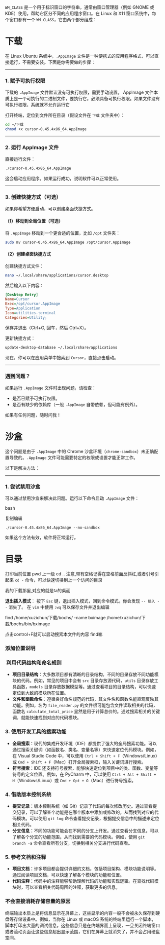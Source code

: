 

`WM_CLASS` 是一个用于标识窗口的字符串，通常由窗口管理器（例如 GNOME 或 KDE）使用，帮助它区分不同的应用程序窗口。在 Linux 和 X11 窗口系统中，每个窗口都有一个 `WM_CLASS`，它由两个部分组成：



# 下载

在 Linux Ubuntu 系统中，`.AppImage` 文件是一种便携式的应用程序格式，可以直接运行，不需要安装。下面是你需要做的步骤：

---

### 1. **赋予可执行权限**

下载的 `.AppImage` 文件默认没有可执行权限，需要手动设置。
AppImage 文件本质上是一个可执行的二进制文件，要执行它，必须具备可执行权限。如果文件没有可执行权限，系统就不允许运行它

打开终端，定位到文件所在目录（假设文件在 `下载` 文件夹中）：

```bash
cd ~/下载
chmod +x cursor-0.45.4x86_64.AppImage
```

---

### 2. **运行 AppImage 文件**

直接运行文件：

```bash
./cursor-0.45.4x86_64.AppImage
```

这会启动应用程序。如果运行成功，说明软件可以正常使用。

---

### 3. **创建快捷方式（可选）**

如果你希望方便启动，可以创建桌面快捷方式。

#### （1）移动到全局位置（可选）

将 `.AppImage` 移动到一个更合适的位置，比如 `/opt` 文件夹：

```bash
sudo mv cursor-0.45.4x86_64.AppImage /opt/cursor.AppImage
```

#### （2）创建桌面快捷方式

创建快捷方式文件：

```bash
nano ~/.local/share/applications/cursor.desktop
```

然后输入以下内容：

```ini
[Desktop Entry]
Name=Cursor
Exec=/opt/cursor.AppImage
Type=Application
Icon=utilities-terminal
Categories=Utility;
```

保存并退出（Ctrl+O, 回车，然后 Ctrl+X）。

更新快捷方式：

```bash
update-desktop-database ~/.local/share/applications
```

现在，你可以在应用菜单中搜索到 `Cursor`，直接点击启动。

---

### 遇到问题？

如果运行 `.AppImage` 文件时出现问题，请检查：

- 是否已赋予可执行权限。
- 是否有缺少的依赖库（一般 `.AppImage` 自带依赖，但可能有例外）。

如果有任何问题，随时问我！



# 沙盒
这个问题是由于 `.AppImage` 中的 Chrome 沙盒环境（`chrome-sandbox`）未正确配置导致的。`.AppImage` 文件可能需要特定的权限或设置才能正常工作。

以下是解决方法：

---

### 1. **尝试禁用沙盒**

可以通过禁用沙盒来解决此问题。运行以下命令启动 `.AppImage` 文件：

bash

复制编辑

`./cursor-0.45.4x86_64.AppImage --no-sandbox`

如果这个方法有效，软件将正常运行。








# 目录
打印当前位置  pwd
上一级  cd ..
注意,带有空格记得在空格前面反斜杠,或者引号引起来
`cd -` 命令，可以快速切换到上一个访问的目录


我的下载那里,对应的就是ta的桌面

**退出插入模式**： 按下 `Esc` 键，退出插入模式，回到命令模式。你会发现 `-- 插入 --` 消失了。
在 `vim` 中使用 `:wq` 可以保存文件并退出编辑


find /home/xuzichun/下载/bochs/ -name bximage
/home/xuzichun/下载/bochs/bin/bximage 



点击control+F就可以启动搜索本文件的内容  find嘛

### 添加位置说明



###  利用代码结构和命名规则

  

- **项目目录结构**：大多数项目都有清晰的目录结构，不同的目录存放不同功能模块的代码。例如，常见的项目中会有 `src` 目录存放源代码，`utils` 目录存放工具函数，`models` 目录存放数据模型等。通过查看项目的目录结构，可以快速定位到大致的模块所在位置。
- **文件和函数命名**：遵循良好命名规范的代码，其文件名和函数名能直观反映其功能。例如，名为 `file_reader.py` 的文件很可能包含文件读取相关的代码，函数名 `calculate_total_price` 显然是用于计算总价的。通过搜索相关的关键词，就能快速找到对应的代码模块。

### 3. 使用开发工具的搜索功能

  

- **全局搜索**：现代的集成开发环境（IDE）都提供了强大的全局搜索功能。可以通过搜索关键词（如函数名、类名、变量名等）来快速定位代码模块。例如，在 Visual Studio Code 中，可以使用 `Ctrl + Shift + F`（Windows/Linux）或 `Cmd + Shift + F`（Mac）打开全局搜索框，输入关键词进行搜索。
- **符号搜索**：IDE 还支持符号搜索，能够快速定位到项目中的类、函数、变量等符号的定义位置。例如，在 PyCharm 中，可以使用 `Ctrl + Alt + Shift + N`（Windows/Linux）或 `Cmd + Opt + O`（Mac）进行符号搜索。

### 4. 借助版本控制系统

  

- **提交记录**：版本控制系统（如 Git）记录了代码的每次修改历史。通过查看提交记录，可以了解某个功能是在哪个版本中添加或修改的，从而找到对应的代码模块。可以使用 `git log` 命令查看提交记录，根据提交信息中的描述来定位相关代码。
- **分支信息**：不同的功能可能会在不同的分支上开发。通过查看分支信息，可以了解各个分支的功能范围，从而找到需要的代码模块。例如，使用 `git branch -a` 命令查看所有分支，切换到相关分支进行代码查看。

### 5. 参考文档和注释

  

- **项目文档**：许多项目都会提供详细的文档，包括项目架构、模块功能说明等。通过阅读项目文档，可以快速了解各个模块的功能和位置。
- **代码注释**：代码中的注释能够帮助理解代码的功能和实现逻辑。在查找代码模块时，可以查看相关代码周围的注释，获取更多的信息。


### 不会直接消耗存储容量的原因

  

终端输出本质上是将信息显示在屏幕上，这些显示的内容一般不会被永久保存到硬盘等存储设备中。例如，当你在 Linux 或 macOS 系统的终端里运行一个脚本，脚本打印出大量的调试信息，这些信息只是在终端界面上呈现，一旦关闭终端窗口或者滚动页面让这些信息超出显示范围，它们在屏幕上就消失了，并不会占用硬盘空间。